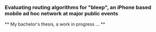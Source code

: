 ### Evaluating routing algorithms for "bleep", an iPhone based mobile ad hoc network at major public events

** My bachelor's thesis, a work in progress ... **
